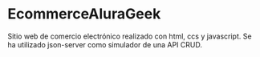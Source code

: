 # EcommerceAluraGeek
Sitio web de comercio electrónico realizado con html, ccs y javascript. Se ha utilizado json-server como simulador de una API CRUD.

